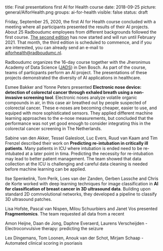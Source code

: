 title: Final presentations first AI for Health course
date: 2018-09-25
picture: general/AIforHealth.png
groups: ai-for-health
visible: false
status: draft

Friday, September 25, 2020, the first AI for Health course concluded with a meeting where all participants presented the results of their AI projects. About 25 Radboudumc employees from different backgrounds followed the first course. [The second edition](https://www.ai-for-health.nl/courses/) has now started and will run until February 2021. That month, the third edition is scheduled to commence, and if you are interested, you can already send an e-mail to aiforhealth@radboudumc.nl.

Radboudumc organizes the 16-day course together with the Jheronimus Academy of Data Science ([JADS](https://www.jads.nl/)) in Den Bosch. As part of the course, teams of particpants perform an AI project. The presentations of these projects demonstrated the diversity of AI applications in healthcare. 

Esmee Bakker and Yonne Peters presented **Electronic nose device: detection of colorectal cancer through exhaled breath using a non-invasive screening tool**. Electronic noses analyze volatile organic compounds in air, in this case air breathed out by people suspected of colorectal cancer. These e-noses are becoming cheaper, easier to use, and equiped with more sophisticated sensors. They applied different machine learning approaches to the e-nose measurements, but concluded that the performance was not yet good enough to consider integrating this in the colorectal cancer screening in The Netherlands.  

Sabine van den Akker, Tessel Galesloot, Luc Evers, Ruud van Kaam and Tim Frenzel described their work on **Predicting re-intubation in critically ill patients**. Many patients in ICU where intubation is ended need to be re-intubated at a later point in tima. Predicting the necessity for re-intubation may lead to better patient management. The team showed that data collection at the ICU is challenging and careful data cleaning is needed before machine learning can be applied. 

Ilse Spenkelink, Tom Perik, Loes van der Zanden, Gerben Lassche and Chris de Korte worked with deep learning techniques for image classification in **AI for classification of breast cancer in 3D ultrasound data**. Building upon standard 2D comnvolutional networks, they developed a pipeline to classify 3D ultrasound patches. 

Lisa Hofste, Pascal van Nispen, Milou Schuurbiers and Janet Vos presented **Fragmentomics**. The team requested all data from a recent 

Amon Heijne, Daan de Jong, Daphne Everaerd, Laurens Verscheijden - Electroconvulsive therapy: predicting the seizure

Lex Dingemans, Tom Loonen, Anouk van der Schot, Mirjam Schaap - Automated clinical scoring in psoriasis
